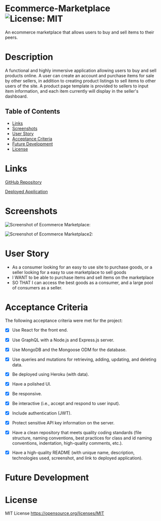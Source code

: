 # Ecommerce-Marketplace ![License: MIT](https://img.shields.io/badge/License-MIT-yellow.svg)

An ecommerce marketplace that allows users to buy and sell items to their peers.


# Description

A functional and highly immersive application allowing users to buy and sell products online.  A user can create an account and purchase items for sale by other sellers, in addition to creating product listings to sell items to other users of the site.  A product page template is provided to sellers to input item information, and each item currently will display in the seller's dashboard. 


## Table of Contents

- [Links](#links)
- [Screenshots](#screenshots)
- [User Story](#user-story)
- [Acceptance Criteria](#acceptance-criteria)
- [Future Development](#future-development)
- [License](#license)

# Links

[GitHub Repository](https://github.com/xleonard1/Ecommerce-Marketplace)

[Deployed Application](https://example.com)


# Screenshots

![Screenshot of Ecommerce Marketplace:](./public/images/EcommerceMarketplace1.jpg)

![Screenshot  of Ecommerce Marketplace2:](./public/images/EcommerceMarketplace2.jpg)



# User Story

- As a consumer looking for an easy to use site to purchase goods, or a seller looking for a easy to use marketplace to sell goods
- I WANT to be able to purchase items and sell items on the marketplace
- SO THAT I can access the best goods as a consumer, and a large pool of consumers as a seller. 


# Acceptance Criteria

The following acceptance criteria were met for the project:

- [x] Use React for the front end.

- [x] Use GraphQL with a Node.js and Express.js server.

- [x] Use MongoDB and the Mongoose ODM for the database.

- [x] Use queries and mutations for retrieving, adding, updating, and deleting data.

- [x] Be deployed using Heroku (with data).

- [x] Have a polished UI.

- [x] Be responsive.

- [x] Be interactive (i.e., accept and respond to user input).

- [x] Include authentication (JWT).

- [x] Protect sensitive API key information on the server.

- [x] Have a clean repository that meets quality coding standards (file structure, naming conventions, best practices for class and id naming conventions, indentation, high-quality comments, etc.).

- [x] Have a high-quality README (with unique name, description, technologies used, screenshot, and link to deployed application).

# Future Development



# License

MIT License https://opensource.org/licenses/MIT